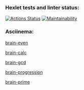 ### Hexlet tests and linter status:

[![Actions Status](https://github.com/EduardFR/frontend-project-44/workflows/hexlet-check/badge.svg)](https://github.com/EduardFR/frontend-project-44/actions)
[![Maintainability](https://api.codeclimate.com/v1/badges/d41c4234f939448c6d0d/maintainability)](https://codeclimate.com/github/EduardFR/frontend-project-44/maintainability)

### Asciinema:

[brain-even](https://asciinema.org/a/gIk0AnUvjvcNhhuDh9oSKnipy)

[brain-calc](https://asciinema.org/a/LmcP4VwslJ4nV8Ce7AK6w5Mab)

[brain-gcd](https://asciinema.org/a/jW5atMgkbEZ9II9DtrS4yyXj7)

[brain-progression](https://asciinema.org/a/PxRUZOcK13yFvBEAlWC9drNcy)

[brain-prime](https://asciinema.org/a/5R7MkWmv3msMJ0bdzjDlzD0U5)
